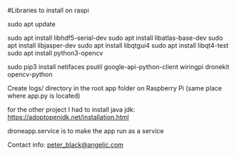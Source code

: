 #Libraries to install on raspi

sudo apt update

sudo apt install libhdf5-serial-dev
sudo apt install libatlas-base-dev
sudo apt install libjasper-dev
sudo apt install libqtgui4
sudo apt install libqt4-test
sudo apt install python3-opencv

sudo pip3 install netifaces psutil google-api-python-client 
                  wiringpi dronekit opencv-python

Create logs/ directory in the root app folder on Raspberry Pi (same place where app.py is located)

for the other project I had to install java jdk: https://adoptopenjdk.net/installation.html


droneapp.service is to make the app run as a service

Contact info: peter_black@angelic.com
